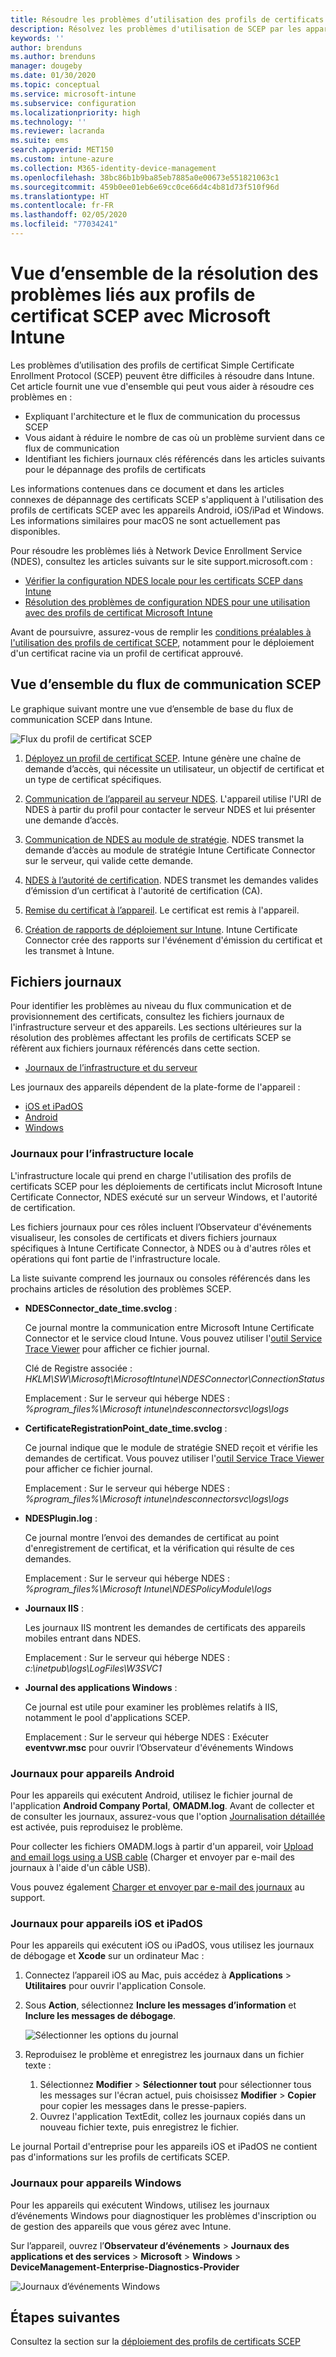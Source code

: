 ```yaml
---
title: Résoudre les problèmes d’utilisation des profils de certificats SCEP pour provisionner des certificats avec Microsoft Intune | Microsoft Docs
description: Résolvez les problèmes d'utilisation de SCEP par les appareils pour demander des certificats à utiliser avec Intune, y compris la communication des appareils vers NDES, de NDES vers les autorités de certification, et d’Intune Certificate Connector vers le service Intune.
keywords: ''
author: brenduns
ms.author: brenduns
manager: dougeby
ms.date: 01/30/2020
ms.topic: conceptual
ms.service: microsoft-intune
ms.subservice: configuration
ms.localizationpriority: high
ms.technology: ''
ms.reviewer: lacranda
ms.suite: ems
search.appverid: MET150
ms.custom: intune-azure
ms.collection: M365-identity-device-management
ms.openlocfilehash: 38bc86b1b9ba85eb7885a0e00673e551821063c1
ms.sourcegitcommit: 459b0ee01eb6e69cc0ce66d4c4b81d73f510f96d
ms.translationtype: HT
ms.contentlocale: fr-FR
ms.lasthandoff: 02/05/2020
ms.locfileid: "77034241"
---
```

# <a name="overview-for-troubleshooting-scep-certificate-profiles-with-microsoft-intune"></a>Vue d’ensemble de la résolution des problèmes liés aux profils de certificat SCEP avec Microsoft Intune

Les problèmes d’utilisation des profils de certificat Simple Certificate Enrollment Protocol (SCEP) peuvent être difficiles à résoudre dans Intune. Cet article fournit une vue d'ensemble qui peut vous aider à résoudre ces problèmes en :

- Expliquant l'architecture et le flux de communication du processus SCEP
- Vous aidant à réduire le nombre de cas où un problème survient dans ce flux de communication
- Identifiant les fichiers journaux clés référencés dans les articles suivants pour le dépannage des profils de certificats

Les informations contenues dans ce document et dans les articles connexes de dépannage des certificats SCEP s'appliquent à l'utilisation des profils de certificats SCEP avec les appareils Android, iOS/iPad et Windows. Les informations similaires pour macOS ne sont actuellement pas disponibles.

Pour résoudre les problèmes liés à Network Device Enrollment Service (NDES), consultez les articles suivants sur le site support.microsoft.com :

- [Vérifier la configuration NDES locale pour les certificats SCEP dans Intune](https://support.microsoft.com/help/4490130/ndes-configuration-on-premises-for-scep-certificates-in-intune)
- [Résolution des problèmes de configuration NDES pour une utilisation avec des profils de certificat Microsoft Intune]( https://support.microsoft.com/help/4459540/troubleshoot-ndes-configuration-for-use-with-intune)

Avant de poursuivre, assurez-vous de remplir les [conditions préalables à l'utilisation des profils de certificat SCEP](certificates-scep-configure.md#prerequisites-for-using-scep-for-certificates), notamment pour le déploiement d'un certificat racine via un profil de certificat approuvé.

## <a name="scep-communication-flow-overview"></a>Vue d’ensemble du flux de communication SCEP

Le graphique suivant montre une vue d’ensemble de base du flux de communication SCEP dans Intune.

![Flux du profil de certificat SCEP](../protect/media/troubleshoot-scep-certificate-profiles/scep-certificate-profile-flow.png)

1. [Déployez un profil de certificat SCEP](troubleshoot-scep-certificate-profile-deployment.md). Intune génère une chaîne de demande d’accès, qui nécessite un utilisateur, un objectif de certificat et un type de certificat spécifiques.

2. [Communication de l’appareil au serveur NDES](troubleshoot-scep-certificate-device-to-ndes.md). L'appareil utilise l'URI de NDES à partir du profil pour contacter le serveur NDES et lui présenter une demande d’accès.

3. [Communication de NDES au module de stratégie](troubleshoot-scep-certificate-ndes-policy-module.md). NDES transmet la demande d’accès au module de stratégie Intune Certificate Connector sur le serveur, qui valide cette demande.

4. [NDES à l’autorité de certification](troubleshoot-scep-certificate-ndes-policy-module.md). NDES transmet les demandes valides d’émission d’un certificat à l'autorité de certification (CA).

5. [Remise du certificat à l’appareil](troubleshoot-scep-certificate-delivery.md). Le certificat est remis à l'appareil.

6. [Création de rapports de déploiement sur Intune](troubleshoot-scep-certificate-reporting.md). Intune Certificate Connector crée des rapports sur l'événement d'émission du certificat et les transmet à Intune.

## <a name="log-files"></a>Fichiers journaux

Pour identifier les problèmes au niveau du flux communication et de provisionnement des certificats, consultez les fichiers journaux de l'infrastructure serveur et des appareils. Les sections ultérieures sur la résolution des problèmes affectant les profils de certificats SCEP se réfèrent aux fichiers journaux référencés dans cette section.

- [Journaux de l’infrastructure et du serveur](#logs-for-on-premises-infrastructure)

Les journaux des appareils dépendent de la plate-forme de l'appareil :  

- [iOS et iPadOS](#logs-for-ios-and-ipados-devices)
- [Android](#logs-for-android-devices)
- [Windows](#logs-for-windows-devices)

### <a name="logs-for-on-premises-infrastructure"></a>Journaux pour l’infrastructure locale
  
L'infrastructure locale qui prend en charge l'utilisation des profils de certificats SCEP pour les déploiements de certificats inclut Microsoft Intune Certificate Connector, NDES exécuté sur un serveur Windows, et l'autorité de certification.

Les fichiers journaux pour ces rôles incluent l’Observateur d'événements visualiseur, les consoles de certificats et divers fichiers journaux spécifiques à Intune Certificate Connector, à NDES ou à d'autres rôles et opérations qui font partie de l'infrastructure locale.

La liste suivante comprend les journaux ou consoles référencés dans les prochains articles de résolution des problèmes SCEP. 

- **NDESConnector_date_time.svclog** :

  Ce journal montre la communication entre Microsoft Intune Certificate Connector et le service cloud Intune. Vous pouvez utiliser l'[outil Service Trace Viewer](https://docs.microsoft.com/dotnet/framework/wcf/service-trace-viewer-tool-svctraceviewer-exe) pour afficher ce fichier journal.

  Clé de Registre associée : *HKLM\SW\Microsoft\MicrosoftIntune\NDESConnector\ConnectionStatus*

  Emplacement : Sur le serveur qui héberge NDES : *%program_files%\Microsoft intune\ndesconnectorsvc\logs\logs*

- **CertificateRegistrationPoint_date_time.svclog** :

  Ce journal indique que le module de stratégie SNED reçoit et vérifie les demandes de certificat. Vous pouvez utiliser l'[outil Service Trace Viewer](https://docs.microsoft.com/dotnet/framework/wcf/service-trace-viewer-tool-svctraceviewer-exe) pour afficher ce fichier journal.

  Emplacement : Sur le serveur qui héberge NDES : *%program_files%\Microsoft intune\ndesconnectorsvc\logs\logs*

- **NDESPlugin.log** :

  Ce journal montre l’envoi des demandes de certificat au point d'enregistrement de certificat, et la vérification qui résulte de ces demandes.

  Emplacement : Sur le serveur qui héberge NDES : *%program_files%\Microsoft Intune\NDESPolicyModule\logs*

- **Journaux IIS** :

  Les journaux IIS montrent les demandes de certificats des appareils mobiles entrant dans NDES.

  Emplacement : Sur le serveur qui héberge NDES : *c:\inetpub\logs\LogFiles\W3SVC1*

- **Journal des applications Windows** :

  Ce journal est utile pour examiner les problèmes relatifs à IIS, notamment le pool d'applications SCEP.

  Emplacement : Sur le serveur qui héberge NDES : Exécuter **eventvwr.msc** pour ouvrir l’Observateur d'événements Windows




### <a name="logs-for-android-devices"></a>Journaux pour appareils Android

Pour les appareils qui exécutent Android, utilisez le fichier journal de l'application **Android Company Portal**, **OMADM.log**. Avant de collecter et de consulter les journaux, assurez-vous que l'option [Journalisation détaillée](/intune-user-help/use-verbose-logging-to-help-your-it-administrator-fix-device-issues-android) est activée, puis reproduisez le problème.

Pour collecter les fichiers OMADM.logs à partir d'un appareil, voir [Upload and email logs using a USB cable](/intune-user-help/send-logs-to-your-it-admin-using-cable-android) (Charger et envoyer par e-mail des journaux à l'aide d'un câble USB).

Vous pouvez également [Charger et envoyer par e-mail des journaux](/intune-user-help/send-logs-to-your-it-admin-by-email-android#upload-and-email-logs-from-microsoft-intune-app) au support.

### <a name="logs-for-ios-and-ipados-devices"></a>Journaux pour appareils iOS et iPadOS

Pour les appareils qui exécutent iOS ou iPadOS, vous utilisez les journaux de débogage et **Xcode** sur un ordinateur Mac :

1. Connectez l’appareil iOS au Mac, puis accédez à **Applications** > **Utilitaires** pour ouvrir l'application Console. 

2. Sous **Action**, sélectionnez **Inclure les messages d’information** et **Inclure les messages de débogage**.

   ![Sélectionner les options du journal](../protect/media/troubleshoot-scep-certificate-profiles/message-options.png)

3. Reproduisez le problème et enregistrez les journaux dans un fichier texte :
   1. Sélectionnez **Modifier** > **Sélectionner tout** pour sélectionner tous les messages sur l'écran actuel, puis choisissez **Modifier** > **Copier** pour copier les messages dans le presse-papiers. 
   2. Ouvrez l'application TextEdit, collez les journaux copiés dans un nouveau fichier texte, puis enregistrez le fichier.


Le journal Portail d'entreprise pour les appareils iOS et iPadOS ne contient pas d'informations sur les profils de certificats SCEP.

### <a name="logs-for-windows-devices"></a>Journaux pour appareils Windows

Pour les appareils qui exécutent Windows, utilisez les journaux d’événements Windows pour diagnostiquer les problèmes d'inscription ou de gestion des appareils que vous gérez avec Intune.

Sur l’appareil, ouvrez l’**Observateur d’événements** > **Journaux des applications et des services** > **Microsoft** > **Windows** > **DeviceManagement-Enterprise-Diagnostics-Provider**

![Journaux d’événements Windows](../protect/media/troubleshoot-scep-certificate-profiles/windows-event-log.png)

## <a name="next-steps"></a>Étapes suivantes

Consultez la section sur la [déploiement des profils de certificats SCEP](troubleshoot-scep-certificate-profile-deployment.md) 
